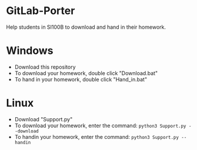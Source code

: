 # GitLab-Porter
Help students in SI100B to download and hand in their homework.

# Windows
* Download this repository
* To download your homework, double click "Download.bat"
* To hand in your homework, double click "Hand_in.bat"

# Linux
* Download "Support.py"
* To download your homework, enter the command:
`python3 Support.py --download`
* To handin your homework, enter the command:
`python3 Support.py --handin`
